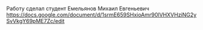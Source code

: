 Работу сделал студент Емельянов Михаил Евгеньевич
https://docs.google.com/document/d/1srmE659SHxioAmr90lVHXVHziNG2ySvVkgY69pME7Zc/edit
